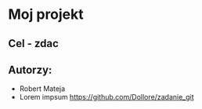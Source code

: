 # Moj projekt
## Cel - zdac

## Autorzy:
- Robert Mateja
- Lorem impsum
https://github.com/Dollore/zadanie_git